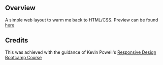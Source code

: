 ## Overview
A simple web layout to warm me back to HTML/CSS. Preview can be found [here]()

## Credits
This was achieved with the guidance of Kevin Powell's [Responsive Design Bootcamp Course](https://scrimba.com/g/gresponsive)
